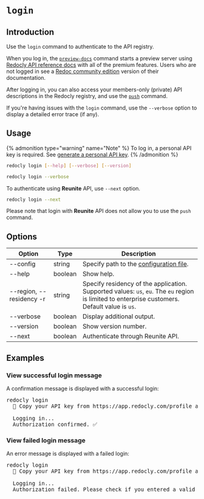 # `login`

## Introduction

Use the `login` command to authenticate to the API registry.

When you log in, the [`preview-docs`](./preview-docs.md) command starts a preview server using [Redocly API reference docs](https://redocly.com/reference/) with all of the premium features. Users who are not logged in see a [Redoc community edition](https://redocly.com/redoc/) version of their documentation.

After logging in, you can also access your members-only (private) API descriptions in the Redocly registry, and use the [`push`](./push.md) command.

If you're having issues with the `login` command, use the `--verbose` option to display a detailed error trace (if any).

## Usage

{% admonition type="warning" name="Note" %}
To log in, a personal API key is required. See [generate a personal API key](https://redocly.com/docs/settings/personal-api-keys/).
{% /admonition %}

```bash
redocly login [--help] [--verbose] [--version]

redocly login --verbose
```

To authenticate using **Reunite** API, use `--next` option.

```bash
redocly login --next
```

Please note that login with **Reunite** API does not allow you to use the `push` command.

## Options

| Option                   | Type    | Description                                                                                                                                    |
| ------------------------ | ------- | ---------------------------------------------------------------------------------------------------------------------------------------------- |
| --config                 | string  | Specify path to the [configuration file](../configuration/index.md).                                                                           |
| --help                   | boolean | Show help.                                                                                                                                     |
| --region, --residency -r | string  | Specify residency of the application. Supported values: `us`, `eu`. The `eu` region is limited to enterprise customers. Default value is `us`. |
| --verbose                | boolean | Display additional output.                                                                                                                     |
| --version                | boolean | Show version number.                                                                                                                           |
| --next                   | boolean | Authenticate through Reunite API.                                                                                                              |

## Examples

### View successful login message

A confirmation message is displayed with a successful login:

<pre>
redocly login
  🔑 Copy your API key from https://app.redocly.com/profile and paste it below:

  Logging in...
  Authorization confirmed. ✅
</pre>

### View failed login message

An error message is displayed with a failed login:

<pre>
redocly login
  🔑 Copy your API key from https://app.redocly.com/profile and paste it below:

  Logging in...
  Authorization failed. Please check if you entered a valid API key.
</pre>
